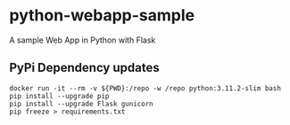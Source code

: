 # python-webapp-sample
A sample Web App in Python with Flask

## PyPi Dependency updates

    docker run -it --rm -v ${PWD}:/repo -w /repo python:3.11.2-slim bash
    pip install --upgrade pip
    pip install --upgrade Flask gunicorn
    pip freeze > requirements.txt
